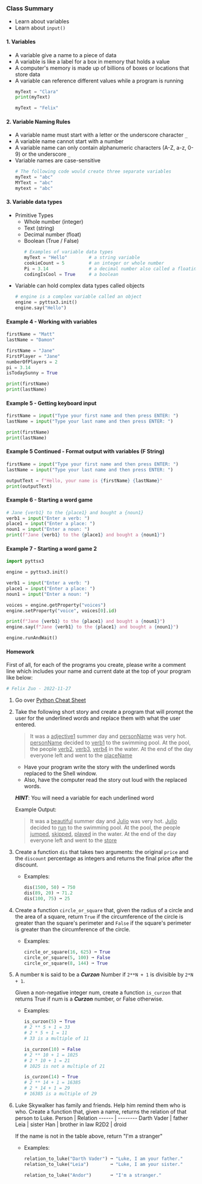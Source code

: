 ### Class Summary
  - Learn about variables
  - Learn about `input()`

#### 1. Variables
  - A variable give a name to a piece of data
  - A variable is like a label for a box in memory that holds a value
  - A computer's memory is made up of billions of boxes or locations that store data
  - A variable can reference different values while a program is running
    ```python
    myText = "Clara"
    print(myText)
    
    myText = "Felix"
    ```

#### 2. Variable Naming Rules
  - A variable name must start with a letter or the underscore character `_`
  - A variable name cannot start with a number
  - A variable name can only contain alphanumeric characters (A-Z, a-z, 0-9) or the underscore `_`
  - Variable names are case-sensitive
    ```python
    # The following code would create three separate variables
    myText = "abc"
    MYText = "abc"
    mytext = "abc" 
    ```

#### 3. Variable data types
  - Primitive Types
    - Whole number (integer)
    - Text (string)
    - Decimal number (float)
    - Boolean (True / False)
      ```python
      # Examples of variable data types
      myText = "Hello"        # a string variable
      cookieCount = 5         # an integer or whole number
      Pi = 3.14               # a decimal number also called a floating point number
      codingIsCool = True     # a boolean
      ```
  - Variable can hold complex data types called objects
    ```python
    # engine is a complex variable called an object
    engine = pyttsx3.init()
    engine.say("Hello")
    ```

#### Example 4 - Working with variables
  ```python
  firstName = "Matt"
  lastName = "Damon"

  firstName = "Jane"
  FirstPlayer = "Jane"
  numberOfPlayers = 2
  pi = 3.14
  isTodaySunny = True

  print(firstName)
  print(lastName)
  ```

#### Example 5 - Getting keyboard input
  ```python
  firstName = input("Type your first name and then press ENTER: ")
  lastName = input("Type your last name and then press ENTER: ")
  
  print(firstName)
  print(lastName)
  ```

#### Example 5 Continued - Format output with variables (F String)
  ```python
  firstName = input("Type your first name and then press ENTER: ")
  lastName = input("Type your last name and then press ENTER: ")
  
  outputText = f"Hello, your name is {firstName} {lastName}"
  print(outputText)
  ```

#### Example 6 - Starting a word game
  ```python
  # Jane {verb1} to the {place1} and bought a {noun1}
  verb1 = input("Enter a verb: ")
  place1 = input("Enter a place: ")
  noun1 = input("Enter a noun: ")
  print(f"Jane {verb1} to the {place1} and bought a {noun1}")
  ```

#### Example 7 - Starting a word game 2
  ```python
  import pyttsx3
  
  engine = pyttsx3.init()
  
  verb1 = input("Enter a verb: ")
  place1 = input("Enter a place: ")
  noun1 = input("Enter a noun: ")
  
  voices = engine.getProperty("voices")
  engine.setProperty("voice", voices[0].id)
  
  print(f"Jane {verb1} to the {place1} and bought a {noun1}")
  engine.say(f"Jane {verb1} to the {place1} and bought a {noun1}")
  
  engine.runAndWait()
  ```

#### Homework
  First of all, for each of the programs you create, please write a comment line which includes your name and current date at the top of your program like below:
  ```python
  # Felix Zuo - 2022-11-27
  ```
  1. Go over [Python Cheat Sheet](https://github.com/pangmi/python4kids/blob/main/00.Cheat%20Sheet/readme.md)
  1. Take the following short story and create a program that will prompt the user for the underlined words and replace them with what the user entered.
     > It was a <ins>adjective1</ins> summer day and <ins>personName</ins> was very hot. <ins>personName</ins> decided to <ins>verb1</ins> to the swimming pool. At the pool, the people <ins>verb2</ins>, <ins>verb3</ins>, <ins>verb4</ins> in the water. At the end of the day everyone left and went to the <ins>placeName</ins>

     - Have your program write the story with the underlined words replaced to the Shell window.
     - Also, have the computer read the story out loud with the replaced words.
     
     ***HINT***: You will need a variable for each underlined word
     
     Example Output:
     > It was a <ins>beautiful</ins> summer day and <ins>Julio</ins> was very hot. <ins>Julio</ins> decided to <ins>run</ins> to the swimming pool. At the pool, the people <ins>jumped</ins>, <ins>skipped</ins>, <ins>played</ins> in the water. At the end of the day everyone left and went to the <ins>store</ins>

  1. Create a function `dis` that takes two arguments: the original `price` and the `discount` percentage as integers and returns the final price after the discount.
     - Examples:
       ```python
       dis(1500, 50) ➞ 750
       dis(89, 20) ➞ 71.2
       dis(100, 75) ➞ 25
       ```

  1. Create a function `circle_or_square` that, given the radius of a circle and the area of a square, return `True` if the circumference of the circle is greater than the square's perimeter and `False` if the square's perimeter is greater than the circumference of the circle.
     - Examples:
       ```python
       circle_or_square(16, 625) ➞ True
       circle_or_square(5, 100) ➞ False
       circle_or_square(8, 144) ➞ True
       ```

  1. A number `N` is said to be a ***Curzon*** Number if `2**N + 1` is divisible by `2*N + 1`.
  
     Given a non-negative integer num, create a function `is_curzon` that returns True if num is a ***Curzon*** number, or False otherwise.
     - Examples:
       ```python
       is_curzon(5) ➞ True
       # 2 ** 5 + 1 = 33
       # 2 * 5 + 1 = 11
       # 33 is a multiple of 11
       
       is_curzon(10) ➞ False
       # 2 ** 10 + 1 = 1025
       # 2 * 10 + 1 = 21
       # 1025 is not a multiple of 21
       
       is_curzon(14) ➞ True
       # 2 ** 14 + 1 = 16385
       # 2 * 14 + 1 = 29
       # 16385 is a multiple of 29
       ```

1. Luke Skywalker has family and friends. Help him remind them who is who. Create a function that, given a name, returns the relation of that person to Luke.
   Person | Relation
   ------ | --------
   Darth Vader | father
   Leia	| sister
   Han	| brother in law
   R2D2 |	droid
   
   If the name is not in the table above, return "I'm a stranger"
   
   - Examples:
     ```python
     relation_to_luke("Darth Vader") ➞ "Luke, I am your father."
     relation_to_luke("Leia")        ➞ "Luke, I am your sister."
     
     relation_to_luke("Andor")       ➞ "I'm a stranger."
     ```
   

